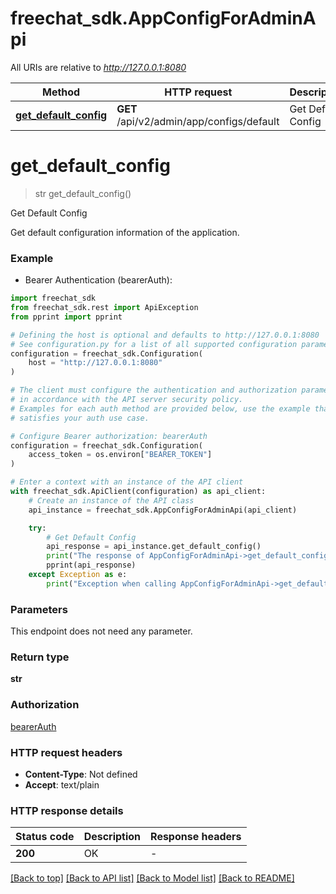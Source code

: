 # freechat_sdk.AppConfigForAdminApi

All URIs are relative to *http://127.0.0.1:8080*

Method | HTTP request | Description
------------- | ------------- | -------------
[**get_default_config**](AppConfigForAdminApi.md#get_default_config) | **GET** /api/v2/admin/app/configs/default | Get Default Config


# **get_default_config**
> str get_default_config()

Get Default Config

Get default configuration information of the application.

### Example

* Bearer Authentication (bearerAuth):

```python
import freechat_sdk
from freechat_sdk.rest import ApiException
from pprint import pprint

# Defining the host is optional and defaults to http://127.0.0.1:8080
# See configuration.py for a list of all supported configuration parameters.
configuration = freechat_sdk.Configuration(
    host = "http://127.0.0.1:8080"
)

# The client must configure the authentication and authorization parameters
# in accordance with the API server security policy.
# Examples for each auth method are provided below, use the example that
# satisfies your auth use case.

# Configure Bearer authorization: bearerAuth
configuration = freechat_sdk.Configuration(
    access_token = os.environ["BEARER_TOKEN"]
)

# Enter a context with an instance of the API client
with freechat_sdk.ApiClient(configuration) as api_client:
    # Create an instance of the API class
    api_instance = freechat_sdk.AppConfigForAdminApi(api_client)

    try:
        # Get Default Config
        api_response = api_instance.get_default_config()
        print("The response of AppConfigForAdminApi->get_default_config:\n")
        pprint(api_response)
    except Exception as e:
        print("Exception when calling AppConfigForAdminApi->get_default_config: %s\n" % e)
```



### Parameters

This endpoint does not need any parameter.

### Return type

**str**

### Authorization

[bearerAuth](../README.md#bearerAuth)

### HTTP request headers

 - **Content-Type**: Not defined
 - **Accept**: text/plain

### HTTP response details

| Status code | Description | Response headers |
|-------------|-------------|------------------|
**200** | OK |  -  |

[[Back to top]](#) [[Back to API list]](../README.md#documentation-for-api-endpoints) [[Back to Model list]](../README.md#documentation-for-models) [[Back to README]](../README.md)

